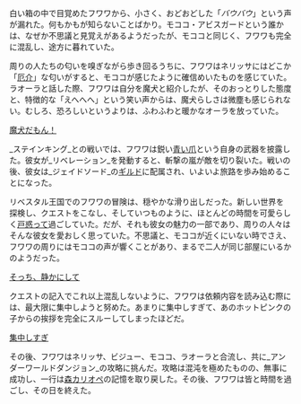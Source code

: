 <!-- title: フワワ・アビスガード -->
<!-- status: 生存 -->

白い箱の中で目覚めたフワワから、小さく、おどおどした「_バウバウ_」という声が漏れた。何もかもが知らないことばかり。モココ・アビスガードという誰かは、なぜか不思議と見覚えがあるようだったが、モココと同じく、フワワも完全に混乱し、途方に暮れていた。

周りの人たちの匂いを嗅ぎながら歩き回るうちに、フワワはネリッサにはどこか「[厄介](https://www.youtube.com/live/3s_pVYBEax0?feature=shared&t=572)」な匂いがすると、モココが感じたように確信めいたものを感じていた。ラオーラと話した際、フワワは自分を魔犬と紹介したが、そのおっとりした態度と、特徴的な「えへへへ」という笑い声からは、魔犬らしさは微塵も感じられない。むしろ、恐ろしいというよりは、ふわふわと暖かなオーラを放っていた。

[魔犬だもん！](#embed:https://www.youtube.com/live/3s_pVYBEax0?feature=shared&t=871)

_ステインキング_との戦いでは、フワワは鋭い[青い爪](https://www.youtube.com/live/3s_pVYBEax0?feature=shared&t=3181)という自身の武器を披露した。彼女が_リベレーション_を発動すると、斬撃の嵐が敵を切り裂いた。戦いの後、彼女は_ジェイドソード_の[ギルド](https://www.youtube.com/live/3s_pVYBEax0?feature=shared&t=3471)に配属され、いよいよ旅路を歩み始めることになった。

リベスタル王国でのフワワの冒険は、穏やかな滑り出しだった。新しい世界を探検し、クエストをこなし、そしていつものように、ほとんどの時間を可愛らしく[戸惑って](https://www.youtube.com/live/3s_pVYBEax0?feature=shared&t=4981)過ごしていた。だが、それも彼女の魅力の一部であり、周りの人々はそんな彼女を愛おしく思っていた。不思議と、モココが近くにいない時でさえ、フワワの周りにはモココの声が響くことがあり、まるで二人が同じ部屋にいるかのようだった。

[そっち、静かにして](#embed:https://www.youtube.com/live/3s_pVYBEax0?feature=shared&t=4778)

クエストの記入でこれ以上混乱しないように、フワワは依頼内容を読み込む際には、最大限に集中しようと努めた。あまりに集中しすぎて、あのホットピンクの子からの挨拶を完全にスルーしてしまったほどだ。

[集中しすぎ](#embed:https://www.youtube.com/live/3s_pVYBEax0?t=5438)

その後、フワワはネリッサ、ビジュー、モココ、ラオーラと合流し、共に_アンダーワールドダンジョン_の攻略に挑んだ。攻略は混沌を極めたものの、無事に成功し、一行は[森カリオペ](https://www.youtube.com/live/uIHK81QMI24?feature=shared&t=3462)の記憶を取り戻した。その後、フワワは皆と時間を過ごし、その日を終えた。